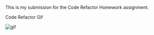 This is my submission for the Code Refactor Homework assignment.

Code Refactor Gif

![gif](assets/Code-Refactor-GIF.gif)